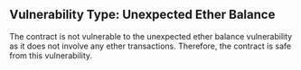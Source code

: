

## Vulnerability Type: Unexpected Ether Balance

The contract is not vulnerable to the unexpected ether balance vulnerability as it does not involve any ether transactions. Therefore, the contract is safe from this vulnerability.
